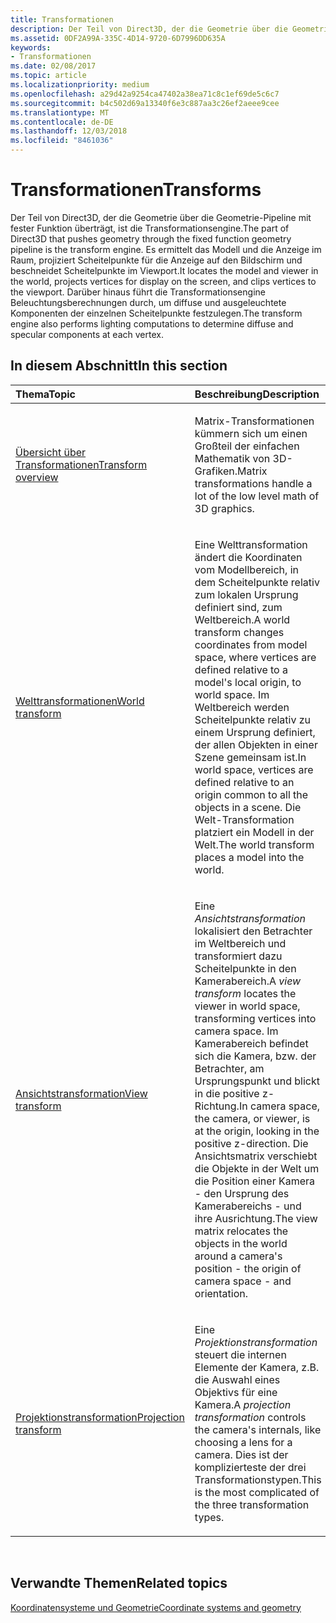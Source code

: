 ```yaml
---
title: Transformationen
description: Der Teil von Direct3D, der die Geometrie über die Geometrie-Pipeline mit fester Funktion überträgt, ist die Transformationsengine.
ms.assetid: 0DF2A99A-335C-4D14-9720-6D7996DD635A
keywords:
- Transformationen
ms.date: 02/08/2017
ms.topic: article
ms.localizationpriority: medium
ms.openlocfilehash: a29d42a9254ca47402a38ea71c8c1ef69de5c6c7
ms.sourcegitcommit: b4c502d69a13340f6e3c887aa3c26ef2aeee9cee
ms.translationtype: MT
ms.contentlocale: de-DE
ms.lasthandoff: 12/03/2018
ms.locfileid: "8461036"
---
```

# <a name="transforms"></a><span data-ttu-id="72f0f-104">Transformationen</span><span class="sxs-lookup"><span data-stu-id="72f0f-104">Transforms</span></span>


<span data-ttu-id="72f0f-105">Der Teil von Direct3D, der die Geometrie über die Geometrie-Pipeline mit fester Funktion überträgt, ist die Transformationsengine.</span><span class="sxs-lookup"><span data-stu-id="72f0f-105">The part of Direct3D that pushes geometry through the fixed function geometry pipeline is the transform engine.</span></span> <span data-ttu-id="72f0f-106">Es ermittelt das Modell und die Anzeige im Raum, projiziert Scheitelpunkte für die Anzeige auf den Bildschirm und beschneidet Scheitelpunkte im Viewport.</span><span class="sxs-lookup"><span data-stu-id="72f0f-106">It locates the model and viewer in the world, projects vertices for display on the screen, and clips vertices to the viewport.</span></span> <span data-ttu-id="72f0f-107">Darüber hinaus führt die Transformationsengine Beleuchtungsberechnungen durch, um diffuse und ausgeleuchtete Komponenten der einzelnen Scheitelpunkte festzulegen.</span><span class="sxs-lookup"><span data-stu-id="72f0f-107">The transform engine also performs lighting computations to determine diffuse and specular components at each vertex.</span></span>

## <a name="span-idin-this-sectionspanin-this-section"></a><span data-ttu-id="72f0f-108"><span id="in-this-section"></span>In diesem Abschnitt</span><span class="sxs-lookup"><span data-stu-id="72f0f-108"><span id="in-this-section"></span>In this section</span></span>


<table>
<colgroup>
<col width="50%" />
<col width="50%" />
</colgroup>
<thead>
<tr class="header">
<th align="left"><span data-ttu-id="72f0f-109">Thema</span><span class="sxs-lookup"><span data-stu-id="72f0f-109">Topic</span></span></th>
<th align="left"><span data-ttu-id="72f0f-110">Beschreibung</span><span class="sxs-lookup"><span data-stu-id="72f0f-110">Description</span></span></th>
</tr>
</thead>
<tbody>
<tr class="odd">
<td align="left"><p><a href="transform-overview.md"><span data-ttu-id="72f0f-111">Übersicht über Transformationen</span><span class="sxs-lookup"><span data-stu-id="72f0f-111">Transform overview</span></span></a></p></td>
<td align="left"><p><span data-ttu-id="72f0f-112">Matrix-Transformationen kümmern sich um einen Großteil der einfachen Mathematik von 3D-Grafiken.</span><span class="sxs-lookup"><span data-stu-id="72f0f-112">Matrix transformations handle a lot of the low level math of 3D graphics.</span></span></p></td>
</tr>
<tr class="even">
<td align="left"><p><a href="world-transform.md"><span data-ttu-id="72f0f-113">Welttransformationen</span><span class="sxs-lookup"><span data-stu-id="72f0f-113">World transform</span></span></a></p></td>
<td align="left"><p><span data-ttu-id="72f0f-114">Eine Welttransformation ändert die Koordinaten vom Modellbereich, in dem Scheitelpunkte relativ zum lokalen Ursprung definiert sind, zum Weltbereich.</span><span class="sxs-lookup"><span data-stu-id="72f0f-114">A world transform changes coordinates from model space, where vertices are defined relative to a model's local origin, to world space.</span></span> <span data-ttu-id="72f0f-115">Im Weltbereich werden Scheitelpunkte relativ zu einem Ursprung definiert, der allen Objekten in einer Szene gemeinsam ist.</span><span class="sxs-lookup"><span data-stu-id="72f0f-115">In world space, vertices are defined relative to an origin common to all the objects in a scene.</span></span> <span data-ttu-id="72f0f-116">Die Welt-Transformation platziert ein Modell in der Welt.</span><span class="sxs-lookup"><span data-stu-id="72f0f-116">The world transform places a model into the world.</span></span></p></td>
</tr>
<tr class="odd">
<td align="left"><p><a href="view-transform.md"><span data-ttu-id="72f0f-117">Ansichtstransformation</span><span class="sxs-lookup"><span data-stu-id="72f0f-117">View transform</span></span></a></p></td>
<td align="left"><p><span data-ttu-id="72f0f-118">Eine <em>Ansichtstransformation</em> lokalisiert den Betrachter im Weltbereich und transformiert dazu Scheitelpunkte in den Kamerabereich.</span><span class="sxs-lookup"><span data-stu-id="72f0f-118">A <em>view transform</em> locates the viewer in world space, transforming vertices into camera space.</span></span> <span data-ttu-id="72f0f-119">Im Kamerabereich befindet sich die Kamera, bzw. der Betrachter, am Ursprungspunkt und blickt in die positive z-Richtung.</span><span class="sxs-lookup"><span data-stu-id="72f0f-119">In camera space, the camera, or viewer, is at the origin, looking in the positive z-direction.</span></span> <span data-ttu-id="72f0f-120">Die Ansichtsmatrix verschiebt die Objekte in der Welt um die Position einer Kamera - den Ursprung des Kamerabereichs - und ihre Ausrichtung.</span><span class="sxs-lookup"><span data-stu-id="72f0f-120">The view matrix relocates the objects in the world around a camera's position - the origin of camera space - and orientation.</span></span></p></td>
</tr>
<tr class="even">
<td align="left"><p><a href="projection-transform.md"><span data-ttu-id="72f0f-121">Projektionstransformation</span><span class="sxs-lookup"><span data-stu-id="72f0f-121">Projection transform</span></span></a></p></td>
<td align="left"><p><span data-ttu-id="72f0f-122">Eine <em>Projektionstransformation</em> steuert die internen Elemente der Kamera, z.B. die Auswahl eines Objektivs für eine Kamera.</span><span class="sxs-lookup"><span data-stu-id="72f0f-122">A <em>projection transformation</em> controls the camera's internals, like choosing a lens for a camera.</span></span> <span data-ttu-id="72f0f-123">Dies ist der komplizierteste der drei Transformationstypen.</span><span class="sxs-lookup"><span data-stu-id="72f0f-123">This is the most complicated of the three transformation types.</span></span></p></td>
</tr>
</tbody>
</table>

 

## <a name="span-idrelated-topicsspanrelated-topics"></a><span data-ttu-id="72f0f-124"><span id="related-topics"></span>Verwandte Themen</span><span class="sxs-lookup"><span data-stu-id="72f0f-124"><span id="related-topics"></span>Related topics</span></span>


[<span data-ttu-id="72f0f-125">Koordinatensysteme und Geometrie</span><span class="sxs-lookup"><span data-stu-id="72f0f-125">Coordinate systems and geometry</span></span>](coordinate-systems-and-geometry.md)

 

 




